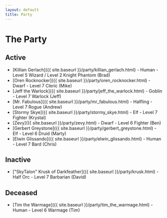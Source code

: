 ```yaml
---
layout: default
title: Party
---
```

# The Party
## Active
* [Killian Gerlach]({{ site.baseurl }}/party/killian_gerlach.html) - Human - Level 5 Wizard / Level 2 Knight Phantom (Brad)
* [Oren Rocknocker]({{ site.baseurl }}/party/oren_rocknocker.html) - Dwarf - Level 7 Cleric (Mike)
* [Jeff the Warlock]({{ site.baseurl }}/party/jeff_the_warlock.html) - Goblin - Level 7 Warlock (Jeff)
* [Mr. Fabulous]({{ site.baseurl }}/party/mr_fabulous.html) - Halfling - Level 7 Rogue (Andrew)
* [Stormy Skye]({{ site.baseurl }}/party/stormy_skye.html) - Elf - Level 7 Fighter (Krystal)
* [Zevy]({{ site.baseurl }}/party/zevy.html) - Dwarf - Level 6 Fighter (Ben)
* [Gerbert Greystone]({{ site.baseurl }}/party/gerbert_greystone.html) - Elf - Level 6 Druid (Marty)
* [Elwin Glissando]({{ site.baseurl }}/party/elwin_glissando.html) - Human - Level 7 Bard (Chris)

## Inactive
* ["SkyTalon" Krusk of Darkfeather]({{ site.baseurl }}/party/krusk.html) - Half Orc - Level 7 Barbarian (David)

## Deceased
* [Tim the Warmage]({{ site.baseurl }}/party/tim_the_warmage.html) - Human - Level 6 Warmage (Tim)
